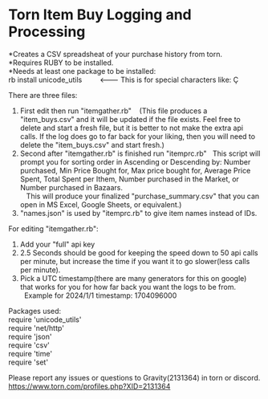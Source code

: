 # Torn Item Buy Logging and Processing
*Creates a CSV spreadsheat of your purchase history from torn.</br>
*Requires RUBY to be installed.</br>
*Needs at least one package to be installed:</br>
rb install unicode_utils     &nbsp; &nbsp;&nbsp;&nbsp;&nbsp;&nbsp; <--- This is for special characters like: Ç</br>

There are three files:
  1. First edit then run "itemgather.rb" &nbsp;&nbsp; (This file produces a "item_buys.csv" and it will be updated if the file exists. Feel free to delete and start a fresh file, but it is better to not make the extra api calls. If the log does go to far back for your liking, then you will need to delete the "item_buys.csv" and start fresh.)
  2. Second after "itemgather.rb" is finished run "itemprc.rb"&nbsp;&nbsp; This script will prompt you for sorting order in Ascending or Descending by: Number purchased, Min Price Bought for, Max price bought for, Average Price Spent, Total Spent per Ithem, Number purchased in the Market, or Number purchased in Bazaars.</br> &nbsp;&nbsp; This will produce your finalized "purchase_summary.csv" that you can open in MS Excel, Google Sheets, or equivalent.)
  4. "names.json" is used by "itemprc.rb" to give item names instead of IDs.

For editing "itemgather.rb":</br>
  1. Add your "full" api key
  2. 2.5 Seconds should be good for keeping the speed down to 50 api calls per minute, but increase the time if you want it to go slower(less calls per minute).</br>
  3. Pick a UTC timestamp(there are many generators for this on google) that works for you for how far back you want the logs to be from.</br>&nbsp;&nbsp;Example for 2024/1/1 timestamp:   1704096000


Packages used:</br>
  require 'unicode_utils'</br>
  require 'net/http'</br>
  require 'json'</br>
  require 'csv'</br>
  require 'time'</br>
  require 'set'</br>

Please report any issues or questions to Gravity(2131364) in torn or discord.   https://www.torn.com/profiles.php?XID=2131364
